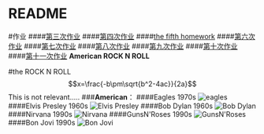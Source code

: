 ﻿# README
#作业
####[第三次作业](https://github.com/qqyyff/computationalphysics_N2013301020031/blob/master/%E7%AC%AC%E4%B8%89%E6%AC%A1%E4%BD%9C%E4%B8%9A(1).md)
####[第四次作业](https://github.com/qqyyff/computationalphysics_N2013301020031/blob/master/%E7%AC%AC%E5%9B%9B%E6%AC%A1%E4%BD%9C%E4%B8%9A.md)
####[the fifth homework](https://github.com/qqyyff/computationalphysics_N2013301020031/blob/master/%E7%AC%AC%E4%BA%94%E6%AC%A1%E4%BD%9C%E4%B8%9A.md)
####[第六次作业](https://github.com/qqyyff/computationalphysics_N2013301020031/blob/master/%E7%AC%AC%E5%85%AD%E6%AC%A1%E4%BD%9C%E4%B8%9A.md)
####[第七次作业](https://github.com/qqyyff/computationalphysics_N2013301020031/blob/master/%E7%AC%AC%E4%B8%83%E6%AC%A1%E4%BD%9C%E4%B8%9A.md)
####[第八次作业](https://github.com/qqyyff/computationalphysics_N2013301020031/blob/master/%E7%AC%AC%E5%85%AB%E6%AC%A1%E4%BD%9C%E4%B8%9A.md)
####[第九次作业](https://github.com/qqyyff/computationalphysics_N2013301020031/blob/master/%E7%AC%AC%E4%B9%9D%E6%AC%A1%E4%BD%9C%E4%B8%9A.md)
####[第十次作业](https://github.com/qqyyff/computationalphysics_N2013301020031/blob/master/%E7%AC%AC%E5%8D%81%E6%AC%A1%E4%BD%9C%E4%B8%9A.md)
####[第十一次作业](https://github.com/qqyyff/computationalphysics_N2013301020031/blob/master/the%20eleventh%20homework.md)
__American ROCK N ROLL__

#the ROCK N ROLL 
$$x=\frac{-b\pm\sqrt{b^2-4ac}}{2a}$$
This is not relevant.....
###**American**：
####Eagles 1970s
![eagles](http://a0.att.hudong.com/21/19/01300000027077119769199821085.jpg)
####Elvis Presley 1960s
![Elvis Presley](http://i1.w.hjfile.cn/doc/201008/20100817357089689597518.jpg)
####Bob Dylan 1960s
![Bob Dylan](http://img1.xilu.com/2014/0120/2dfa2082ebb21ca507212f06377cdbc5.jpg)
####Nirvana  1990s
![Nirvana](http://photo.sohu.com/2004/04/05/71/Img219747138.jpg)
####GunsN'Roses  1990s
![GunsN'Roses](http://p0.so.qhimg.com/t0110992fcf5423451a.jpg)
####Bon Jovi  1990s
![Bon Jovi](http://www.voa365.com/uploads/allimg/100707/16401T000-0.jpg)





